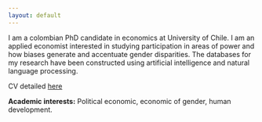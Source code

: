 ```yaml
---
layout: default
---
```


I am a colombian PhD candidate in economics at University of Chile. I am an applied economist interested in studying participation in areas of power and how biases generate and accentuate gender disparities. The databases for my research have been constructed using artificial intelligence and natural language processing.

CV detailed [here](./CV_2023.pdf)

**Academic interests:** Political economic, economic of gender, human development.
